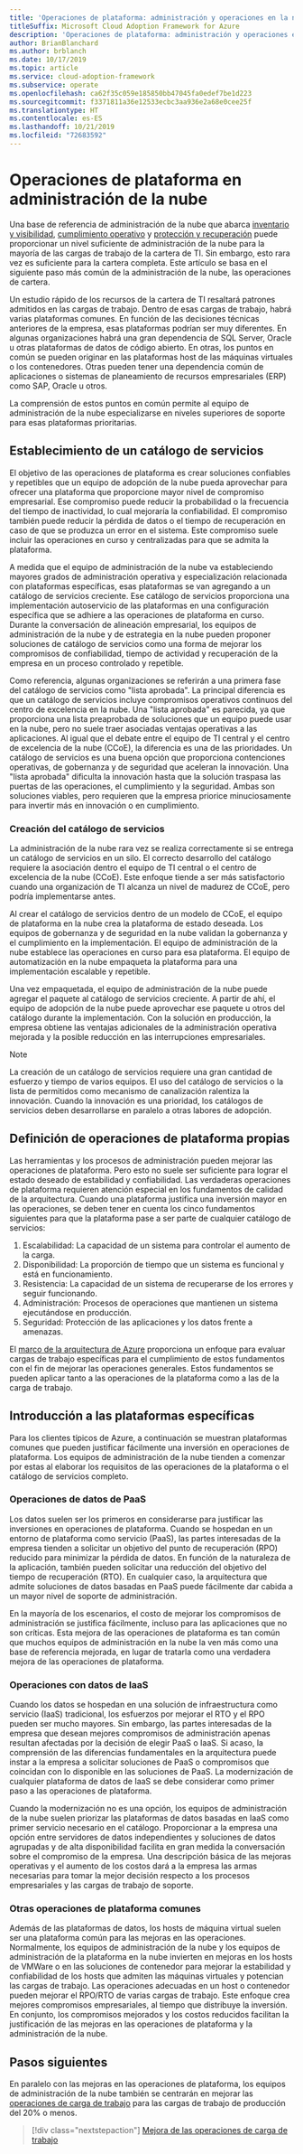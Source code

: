 ```yaml
---
title: 'Operaciones de plataforma: administración y operaciones en la nube'
titleSuffix: Microsoft Cloud Adoption Framework for Azure
description: 'Operaciones de plataforma: administración y operaciones en la nube'
author: BrianBlanchard
ms.author: brblanch
ms.date: 10/17/2019
ms.topic: article
ms.service: cloud-adoption-framework
ms.subservice: operate
ms.openlocfilehash: ca62f35c059e185850bb47045fa0edef7be1d223
ms.sourcegitcommit: f3371811a36e12533ecbc3aa936e2a68e0cee25f
ms.translationtype: HT
ms.contentlocale: es-ES
ms.lasthandoff: 10/21/2019
ms.locfileid: "72683592"
---
```

# <a name="platform-operations-in-cloud-management"></a>Operaciones de plataforma en administración de la nube

Una base de referencia de administración de la nube que abarca [inventario y visibilidad](./inventory.md), [cumplimiento operativo](./operational-compliance.md) y [protección y recuperación](./protect.md) puede proporcionar un nivel suficiente de administración de la nube para la mayoría de las cargas de trabajo de la cartera de TI. Sin embargo, esto rara vez es suficiente para la cartera completa. Este artículo se basa en el siguiente paso más común de la administración de la nube, las operaciones de cartera.

Un estudio rápido de los recursos de la cartera de TI resaltará patrones admitidos en las cargas de trabajo. Dentro de esas cargas de trabajo, habrá varias plataformas comunes. En función de las decisiones técnicas anteriores de la empresa, esas plataformas podrían ser muy diferentes. En algunas organizaciones habrá una gran dependencia de SQL Server, Oracle u otras plataformas de datos de código abierto. En otras, los puntos en común se pueden originar en las plataformas host de las máquinas virtuales o los contenedores. Otras pueden tener una dependencia común de aplicaciones o sistemas de planeamiento de recursos empresariales (ERP) como SAP, Oracle u otros.

La comprensión de estos puntos en común permite al equipo de administración de la nube especializarse en niveles superiores de soporte para esas plataformas prioritarias.

## <a name="establish-a-service-catalog"></a>Establecimiento de un catálogo de servicios

El objetivo de las operaciones de plataforma es crear soluciones confiables y repetibles que un equipo de adopción de la nube pueda aprovechar para ofrecer una plataforma que proporcione mayor nivel de compromiso empresarial. Ese compromiso puede reducir la probabilidad o la frecuencia del tiempo de inactividad, lo cual mejoraría la confiabilidad. El compromiso también puede reducir la pérdida de datos o el tiempo de recuperación en caso de que se produzca un error en el sistema. Este compromiso suele incluir las operaciones en curso y centralizadas para que se admita la plataforma.

A medida que el equipo de administración de la nube va estableciendo mayores grados de administración operativa y especialización relacionada con plataformas específicas, esas plataformas se van agregando a un catálogo de servicios creciente. Ese catálogo de servicios proporciona una implementación autoservicio de las plataformas en una configuración específica que se adhiere a las operaciones de plataforma en curso. Durante la conversación de alineación empresarial, los equipos de administración de la nube y de estrategia en la nube pueden proponer soluciones de catálogo de servicios como una forma de mejorar los compromisos de confiabilidad, tiempo de actividad y recuperación de la empresa en un proceso controlado y repetible.

Como referencia, algunas organizaciones se referirán a una primera fase del catálogo de servicios como "lista aprobada". La principal diferencia es que un catálogo de servicios incluye compromisos operativos continuos del centro de excelencia en la nube. Una "lista aprobada" es parecida, ya que proporciona una lista preaprobada de soluciones que un equipo puede usar en la nube, pero no suele traer asociadas ventajas operativas a las aplicaciones. Al igual que el debate entre el equipo de TI central y el centro de excelencia de la nube (CCoE), la diferencia es una de las prioridades. Un catálogo de servicios es una buena opción que proporciona contenciones operativas, de gobernanza y de seguridad que aceleran la innovación. Una "lista aprobada" dificulta la innovación hasta que la solución traspasa las puertas de las operaciones, el cumplimiento y la seguridad. Ambas son soluciones viables, pero requieren que la empresa priorice minuciosamente para invertir más en innovación o en cumplimiento.

### <a name="building-the-service-catalog"></a>Creación del catálogo de servicios

La administración de la nube rara vez se realiza correctamente si se entrega un catálogo de servicios en un silo. El correcto desarrollo del catálogo requiere la asociación dentro el equipo de TI central o el centro de excelencia de la nube (CCoE). Este enfoque tiende a ser más satisfactorio cuando una organización de TI alcanza un nivel de madurez de CCoE, pero podría implementarse antes.

Al crear el catálogo de servicios dentro de un modelo de CCoE, el equipo de plataforma en la nube crea la plataforma de estado deseada. Los equipos de gobernanza y de seguridad en la nube validan la gobernanza y el cumplimiento en la implementación. El equipo de administración de la nube establece las operaciones en curso para esa plataforma. El equipo de automatización en la nube empaqueta la plataforma para una implementación escalable y repetible.

Una vez empaquetada, el equipo de administración de la nube puede agregar el paquete al catálogo de servicios creciente. A partir de ahí, el equipo de adopción de la nube puede aprovechar ese paquete u otros del catálogo durante la implementación. Con la solución en producción, la empresa obtiene las ventajas adicionales de la administración operativa mejorada y la posible reducción en las interrupciones empresariales.

> [!NOTE]
> La creación de un catálogo de servicios requiere una gran cantidad de esfuerzo y tiempo de varios equipos. El uso del catálogo de servicios o la lista de permitidos como mecanismo de canalización ralentiza la innovación. Cuando la innovación es una prioridad, los catálogos de servicios deben desarrollarse en paralelo a otras labores de adopción.

## <a name="defining-your-own-platform-operations"></a>Definición de operaciones de plataforma propias

Las herramientas y los procesos de administración pueden mejorar las operaciones de plataforma. Pero esto no suele ser suficiente para lograr el estado deseado de estabilidad y confiabilidad. Las verdaderas operaciones de plataforma requieren atención especial en los fundamentos de calidad de la arquitectura. Cuando una plataforma justifica una inversión mayor en las operaciones, se deben tener en cuenta los cinco fundamentos siguientes para que la plataforma pase a ser parte de cualquier catálogo de servicios:

1. Escalabilidad: La capacidad de un sistema para controlar el aumento de la carga.
2. Disponibilidad: La proporción de tiempo que un sistema es funcional y está en funcionamiento.
3. Resistencia: La capacidad de un sistema de recuperarse de los errores y seguir funcionando.
4. Administración: Procesos de operaciones que mantienen un sistema ejecutándose en producción.
5. Seguridad: Protección de las aplicaciones y los datos frente a amenazas.

El [marco de la arquitectura de Azure](https://docs.microsoft.com/azure/architecture/guide/pillars) proporciona un enfoque para evaluar cargas de trabajo específicas para el cumplimiento de estos fundamentos con el fin de mejorar las operaciones generales. Estos fundamentos se pueden aplicar tanto a las operaciones de la plataforma como a las de la carga de trabajo.

## <a name="getting-started-with-specific-platforms"></a>Introducción a las plataformas específicas

Para los clientes típicos de Azure, a continuación se muestran plataformas comunes que pueden justificar fácilmente una inversión en operaciones de plataforma. Los equipos de administración de la nube tienden a comenzar por estas al elaborar los requisitos de las operaciones de la plataforma o el catálogo de servicios completo.

### <a name="paas-data-operations"></a>Operaciones de datos de PaaS

Los datos suelen ser los primeros en considerarse para justificar las inversiones en operaciones de plataforma. Cuando se hospedan en un entorno de plataforma como servicio (PaaS), las partes interesadas de la empresa tienden a solicitar un objetivo del punto de recuperación (RPO) reducido para minimizar la pérdida de datos. En función de la naturaleza de la aplicación, también pueden solicitar una reducción del objetivo del tiempo de recuperación (RTO). En cualquier caso, la arquitectura que admite soluciones de datos basadas en PaaS puede fácilmente dar cabida a un mayor nivel de soporte de administración.

En la mayoría de los escenarios, el costo de mejorar los compromisos de administración se justifica fácilmente, incluso para las aplicaciones que no son críticas. Esta mejora de las operaciones de plataforma es tan común que muchos equipos de administración en la nube la ven más como una base de referencia mejorada, en lugar de tratarla como una verdadera mejora de las operaciones de plataforma.

### <a name="iaas-data-operations"></a>Operaciones con datos de IaaS

Cuando los datos se hospedan en una solución de infraestructura como servicio (IaaS) tradicional, los esfuerzos por mejorar el RTO y el RPO pueden ser mucho mayores. Sin embargo, las partes interesadas de la empresa que desean mejores compromisos de administración apenas resultan afectadas por la decisión de elegir PaaS o IaaS. Si acaso, la comprensión de las diferencias fundamentales en la arquitectura puede instar a la empresa a solicitar soluciones de PaaS o compromisos que coincidan con lo disponible en las soluciones de PaaS. La modernización de cualquier plataforma de datos de IaaS se debe considerar como primer paso a las operaciones de plataforma.

Cuando la modernización no es una opción, los equipos de administración de la nube suelen priorizar las plataformas de datos basadas en IaaS como primer servicio necesario en el catálogo. Proporcionar a la empresa una opción entre servidores de datos independientes y soluciones de datos agrupadas y de alta disponibilidad facilita en gran medida la conversación sobre el compromiso de la empresa. Una descripción básica de las mejoras operativas y el aumento de los costos dará a la empresa las armas necesarias para tomar la mejor decisión respecto a los procesos empresariales y las cargas de trabajo de soporte.

### <a name="other-common-platform-operations"></a>Otras operaciones de plataforma comunes

Además de las plataformas de datos, los hosts de máquina virtual suelen ser una plataforma común para las mejoras en las operaciones. Normalmente, los equipos de administración de la nube y los equipos de administración de la plataforma en la nube invierten en mejoras en los hosts de VMWare o en las soluciones de contenedor para mejorar la estabilidad y confiabilidad de los hosts que admiten las máquinas virtuales y potencian las cargas de trabajo. Las operaciones adecuadas en un host o contenedor pueden mejorar el RPO/RTO de varias cargas de trabajo. Este enfoque crea mejores compromisos empresariales, al tiempo que distribuye la inversión. En conjunto, los compromisos mejorados y los costos reducidos facilitan la justificación de las mejoras en las operaciones de plataforma y la administración de la nube.

## <a name="next-steps"></a>Pasos siguientes

En paralelo con las mejoras en las operaciones de plataforma, los equipos de administración de la nube también se centrarán en mejorar las [operaciones de carga de trabajo](./workload.md) para las cargas de trabajo de producción del 20% o menos.

> [!div class="nextstepaction"]
> [Mejora de las operaciones de carga de trabajo](./workload.md)
